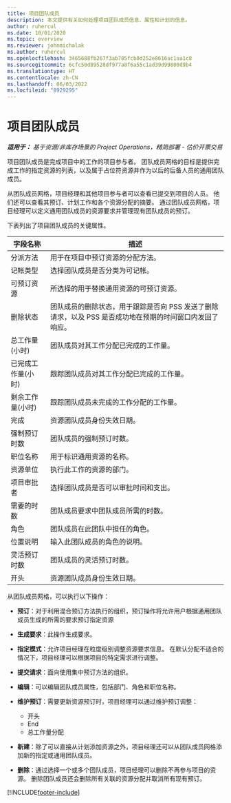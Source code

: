 ```yaml
---
title: 项目团队成员
description: 本文提供有关如何处理项目团队成员信息、属性和计划的信息。
author: ruhercul
ms.date: 10/01/2020
ms.topic: overview
ms.reviewer: johnmichalak
ms.author: ruhercul
ms.openlocfilehash: 3465688fb267f3ab785fcb0d252e8616ac1aa1c8
ms.sourcegitcommit: 6cfc50d89528df977a8f6a55c1ad39d99800d9b4
ms.translationtype: HT
ms.contentlocale: zh-CN
ms.lasthandoff: 06/03/2022
ms.locfileid: "8929295"
---
```

# <a name="project-team-members"></a>项目团队成员

_**适用于：** 基于资源/非库存场景的 Project Operations，精简部署 - 估价开票交易_

项目团队成员是完成项目中的工作的项目参与者。 团队成员网格的目标是提供完成工作的指定资源的列表，以及属于占位符资源并作为以后的后备人员的通用团队成员。

从团队成员网格，项目经理和其他项目参与者可以查看已提交到项目的人员。 他们还可以查看其预订、计划工作和各个资源分配的摘要。 通过团队成员网格，项目经理可以定义通用团队成员的资源要求并管理现有团队成员的预订。

下表列出了项目团队成员的关键属性。

| 字段名称          | 描述                                                                                                                                                                  |
|--------------------------|-----------------------------------------------------------------------------------------------------------------------------------------------------------------------------------|
| 分派方法        | 用于在项目中预订资源的分配方法。                                                                         |
| 记帐类型             | 选择团队成员是否分类为可记帐。                                                                                                                                       |
| 可预订资源        | 所选择的用于替换通用资源的可预订资源。                                                                                                                   |
| 删除状态            | 团队成员的删除状态，用于跟踪是否向 PSS 发送了删除请求，以及 PSS 是否成功地在预期的时间窗口内发回了响应。 |
| 总工作量(小时)     | 团队成员对其工作分配已完成的工作量。                                                                                                                         |
| 已完成工作量(小时) | 跟踪团队成员对其工作分配已完成的工作量。                                                                                           |
| 剩余工作量(小时) | 跟踪团队成员未完成的工作分配的工作量。                                                                                    |
| 完成                   | 资源团队成员身份失效日期。                                                                                                                                            |
| 强制预订时数        | 团队成员的强制预订时数。                                                                                                                                                                |
| 职位名称            | 用于标识通用资源的名称。                                                                                                                                   |
| 资源单位          | 执行此工作的资源的部门。                                                                                                                      |
| 项目审批者         | 选择团队成员是否可以审批时间和支出。                                                                                                                     |
| 需要的时数           | 团队成员要求中团队成员所需的时数。                                                                                                                       |
| 角色                     | 团队成员在此团队中担任的角色。                                                                                                                                |
| 位置说明     | 输入此团队成员的角色的说明。                                                                                                                             |
| 灵活预订时数        | 团队成员的灵活预订时数。                                                                                                                                                                 |
| 开头                    | 资源团队成员身份生效日期。                                                                                                                                          |

从团队成员网格，可以执行以下操作：

- **预订**：对于利用混合预订方法执行的组织，预订操作将允许用户根据通用团队成员生成的所需的要求预订指定资源
- **生成要求**：此操作生成要求。
- **指定模式**：允许项目经理在粒度级别调整资源要求信息。 在默认分配不适合的情况下，项目经理可以根据项目的特定需求进行调整。
- **提交请求**：面向使用集中预订方法的组织。
- **编辑**：可以编辑团队成员属性，包括部门、角色和职位名称。
- **维护预订**：需要更新资源预订时，项目经理可以通过维护预订调整：

    - 开头
    - End
    - 总工作量分配

- **新建**：除了可以直接从计划添加资源之外，项目经理还可以从团队成员网格添加新的指定或通用团队成员。
- **删除**：通过选择一个或多个团队成员，项目经理可以删除不再参与项目的资源。 删除团队成员还会删除所有关联的资源分配并取消所有现有预订。


[!INCLUDE[footer-include](../includes/footer-banner.md)]